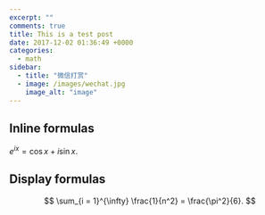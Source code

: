 ```yaml
---
excerpt: ""
comments: true
title: This is a test post
date: 2017-12-02 01:36:49 +0000
categories:
  - math
sidebar:
  - title: "微信打赏"
  - image: /images/wechat.jpg
    image_alt: "image"
---
```


## Inline formulas

$e^{ix} = \cos x + i \sin x$.


## Display formulas

$$
\sum_{i = 1}^{\infty} \frac{1}{n^2} = \frac{\pi^2}{6}.
$$